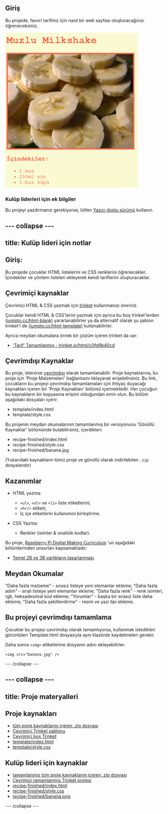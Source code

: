## Giriş

Bu projede, favori tarifiniz için nasıl bir web sayfası oluşturacağınızı öğreneceksiniz.

![ekran görüntüsü](images/recipe-final.png)

### Kulüp liderleri için ek bilgiler

Bu projeyi yazdırmanız gerekiyorsa, lütfen [Yazıcı dostu sürümü](https://projects.raspberrypi.org/en/projects/recipe/print) kullanın.

## \--- collapse \---

## title: Kulüp lideri için notlar

## Giriş:

Bu projede çocuklar HTML listelerini ve CSS renklerini öğrenecekler. İçindekiler ve yöntem listeleri ekleyerek kendi tariflerini oluşturacaklar.

## Çevrimiçi kaynaklar

Çevrimiçi HTML & CSS yazmak için [trinket](https://trinket.io/) kullanmanızı öneririz.

Çocuklar kendi HTML & CSS'lerini yazmak için ayrıca bu boş trinket'lerden [(jumpto.cc/html-blank)](http://jumpto.cc/html-blank) yararlanabilirler ya da alternatif olarak şu şablon trinket'i de [(jumpto.cc/html-template)](http://jumpto.cc/html-template) kullanabilirler.

Ayrıca meydan okumalara örnek bir çözüm içeren trinket da var:

+ ['Tarif' Tamamlanmış - trinket.io/html/c0fd9b40cd](https://trinket.io/html/c0fd9b40cd)

## Çevrimdışı Kaynaklar

Bu proje, istenirse [çevrimdışı](https://www.codeclubprojects.org/en-GB/resources/webdev-working-offline/) olarak tamamlanabilir. Proje kaynaklarına, bu proje için 'Proje Malzemeleri' bağlantısını tıklayarak erişebilirsiniz. Bu link, çocukların bu projeyi çevrimdışı tamamlamaları için ihtiyaç duyacağı kaynakları içeren bir 'Proje Kaynakları' bölümü içermektedir. Her çocuğun bu kaynakların bir kopyasına erişimi olduğundan emin olun. Bu bölüm aşağıdaki dosyaları içerir:

+ template/index.html
+ template/style.css

Bu projenin meydan okumalarının tamamlanmış bir versiyonunu 'Gönüllü Kaynaklar' bölümünde bulabilirsiniz, içerdikleri:

+ recipe-finished/index.html
+ recipe-finished/style.css
+ recipe-finished/banana.jpg

(Yukarıdaki kaynakların tümü proje ve gönüllü olarak indirilebilen `.zip` dosyalarıdır)

## Kazanımlar

+ HTML yazma:
    
    + `<ul>`, `<ol>` ve `<li>` liste etiketlerini;
    + `<hr/>` etiketi;
    + İç içe etiketlerin kullanımını birleştirme.

+ CSS Yazma:
    
    + Renkler (isimler & onaltılık kodlar).

Bu proje, [Raspberry Pi Digital Making Curriculum](http://rpf.io/curriculum) 'un aşağıdaki bölümlerinden unsurları kapsamaktadır:

+ [Temel 2B ve 3B varlıkların tasarlanması](https://www.raspberrypi.org/curriculum/design/creator).

## Meydan Okumalar

"Daha fazla malzeme" - sırasız listeye yeni elemanlar ekleme; "Daha fazla adım" - sıralı listeye yeni elemanlar ekleme; "Daha fazla renk" - renk isimleri, rgb, heksadesimal kod ekleme; "Yorumlar" - başka bir sırasız liste daha ekleme; "Daha fazla şekillendirme" - resim ve yazı tipi ekleme.

## Bu projeyi çevrimdışı tamamlama

Çocuklar bu projeyi çevrimdışı olarak tamamlıyorsa, kullanmak istedikleri görüntüleri Template.html dosyasıyla aynı klasörde kaydetmeleri gerekir.

Daha sonra `<img>` etiketlerine dosyanın adını ekleyebilirler:

    <img src="banana.jpg" />
    

\--- /collapse \---

## \--- collapse \---

## title: Proje materyalleri

## Proje kaynakları

+ [tüm proje kaynaklarını içeren .zip dosyası](https://rpf.io/p/en/recipe-go)
+ [Çevrimiçi Trinket şablonu](http://jumpto.cc/trinket-template)
+ [Çevrimiçi boş Trinket](http://jumpto.cc/trinket-blank)
+ [template/index.html](resources/template-index.html)
+ [template/style.css](resources/template-style.css)

## Kulüp lideri için kaynaklar

+ [tamamlanmış tüm proje kaynaklarını içeren .zip dosyası](https://rpf.io/p/en/recipe-go)
+ [Çevrimiçi tamamlanmış Trinket projesi](https://trinket.io/html/c0fd9b40cd)
+ [recipe-finished/index.html](resources/recipe-finished-index.html)
+ [recipe-finished/style.css](resources/recipe-finished-style.css)
+ [recipe-finished/banana.png](resources/recipe-finished-banana.png)

\--- /collapse \---